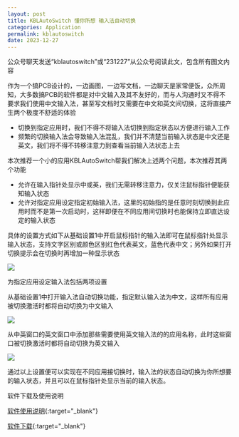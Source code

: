 ```yaml
---
layout: post
title: KBLAutoSwitch 懂你所想 输入法自动切换
categories: Application
permalink: kblautoswitch
date: 2023-12-27
---
```


公众号聊天发送“kblautoswitch”或“231227”从公众号阅读此文，包含所有图文内容

作为一个搞PCB设计的，一边画图，一边写文档，一边聊天是家常便饭，众所周知，大多数搞PCB的软件都是对中文输入及其不友好的，而与人沟通时又不得不要求我们使用中文输入法，甚至写文档时又需要在中文和英文间切换，这将直接产生两个极度不舒适的体验

- 切换到指定应用时，我们不得不将输入法切换到指定状态以方便进行输入工作
- 频繁的切换输入法会导致输入法混乱，我们并不清楚当前输入状态是中文还是英文，我们将不得不转移注意力到查看当前输入法状态上去

本次推荐一个小的应用KBLAutoSwitch帮我们解决上述两个问题，本次推荐其两个功能

- 允许在输入指针处显示中或英，我们无需转移注意力，仅关注鼠标指针便能获知输入状态
- 允许对指定应用设定指定初始输入法，这里的初始指的是任意时刻切换到此应用时而不是第一次启动时，这样即便在不同应用间切换时也能保持立即直达设定的输入状态

具体的设置方式如下从基础设置1中开启鼠标指针的输入法即可在鼠标指针处显示输入状态，支持文字区别或颜色区别红色代表英文，蓝色代表中文；另外如果打开切换提示会在切换时再增加一种显示状态

![](https://a1024.synology.me/images/blog/2024/image-10.png)

为指定应用设定输入法包括两项设置

从基础设置1中打开输入法自动切换功能，指定默认输入法为中文，这样所有应用被切换激活时都将自动切换为中文输入

![](hhttps://a1024.synology.me/images/blog/2024/image-11.png)

从中英窗口的英文窗口中添加那些需要使用英文输入法的的应用名称，此时这些窗口被切换激活时都将自动切换为英文输入

![](https://a1024.synology.me/images/blog/2024/image-12.png)

通过以上设置便可以实现在不同应用接切换时，输入法的状态自动切换为你所想要的输入状态，并且可以在鼠标指针处显示当前的输入状态。


软件下载及使用说明

[软件使用说明](https://docs.qq.com/doc/DWHFxVXBNbWNxcWpa){:target="_blank"}

[软件下载](https://www.123pan.com/s/WgccVv-9JEU3.html){:target="_blank"}
